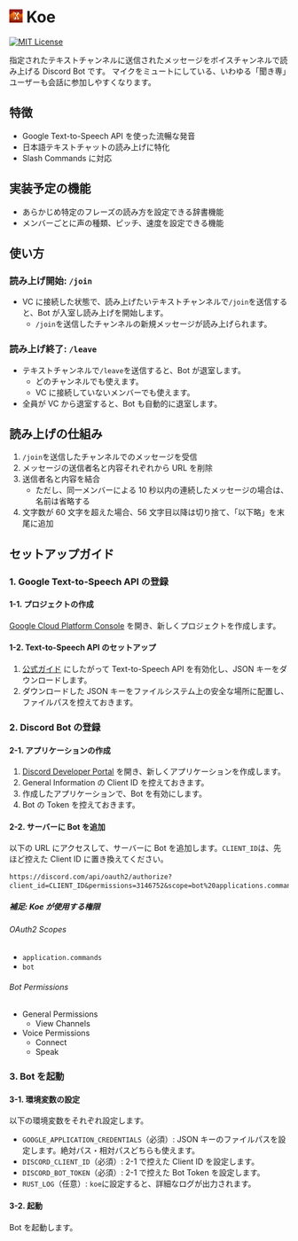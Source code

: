 # <img src="./icon/icon.png" height="24"> Koe

[![MIT License](https://img.shields.io/badge/license-MIT-brightgreen.svg?style=flat)](LICENSE)

指定されたテキストチャンネルに送信されたメッセージをボイスチャンネルで読み上げる Discord Bot です。
マイクをミュートにしている、いわゆる「聞き専」ユーザーも会話に参加しやすくなります。

## 特徴

- Google Text-to-Speech API を使った流暢な発音
- 日本語テキストチャットの読み上げに特化
- Slash Commands に対応

## 実装予定の機能

- あらかじめ特定のフレーズの読み方を設定できる辞書機能
- メンバーごとに声の種類、ピッチ、速度を設定できる機能

## 使い方

### 読み上げ開始: `/join`

- VC に接続した状態で、読み上げたいテキストチャンネルで`/join`を送信すると、Bot が入室し読み上げを開始します。
  - `/join`を送信したチャンネルの新規メッセージが読み上げられます。

### 読み上げ終了: `/leave`

- テキストチャンネルで`/leave`を送信すると、Bot が退室します。
  - どのチャンネルでも使えます。
  - VC に接続していないメンバーでも使えます。
- 全員が VC から退室すると、Bot も自動的に退室します。

## 読み上げの仕組み

1. `/join`を送信したチャンネルでのメッセージを受信
2. メッセージの送信者名と内容それぞれから URL を削除
3. 送信者名と内容を結合
   - ただし、同一メンバーによる 10 秒以内の連続したメッセージの場合は、名前は省略する
4. 文字数が 60 文字を超えた場合、56 文字目以降は切り捨て、「以下略」を末尾に追加

## セットアップガイド

### 1. Google Text-to-Speech API の登録

#### 1-1. プロジェクトの作成

[Google Cloud Platform Console](https://console.cloud.google.com/) を開き、新しくプロジェクトを作成します。

#### 1-2. Text-to-Speech API のセットアップ

1. [公式ガイド](https://cloud.google.com/text-to-speech/docs/before-you-begin) にしたがって Text-to-Speech API を有効化し、JSON キーをダウンロードします。
2. ダウンロードした JSON キーをファイルシステム上の安全な場所に配置し、ファイルパスを控えておきます。

### 2. Discord Bot の登録

#### 2-1. アプリケーションの作成

1. [Discord Developer Portal](https://discord.com/developers/applications) を開き、新しくアプリケーションを作成します。
2. General Information の Client ID を控えておきます。
3. 作成したアプリケーションで、Bot を有効にします。
4. Bot の Token を控えておきます。

#### 2-2. サーバーに Bot を追加

以下の URL にアクセスして、サーバーに Bot を追加します。`CLIENT_ID`は、先ほど控えた Client ID に置き換えてください。

```
https://discord.com/api/oauth2/authorize?client_id=CLIENT_ID&permissions=3146752&scope=bot%20applications.commands
```

##### 補足: Koe が使用する権限

###### OAuth2 Scopes

- `application.commands`
- `bot`

###### Bot Permissions

- General Permissions
  - View Channels
- Voice Permissions
  - Connect
  - Speak

### 3. Bot を起動

#### 3-1. 環境変数の設定

以下の環境変数をそれぞれ設定します。

- `GOOGLE_APPLICATION_CREDENTIALS`（必須）: JSON キーのファイルパスを設定します。絶対パス・相対パスどちらも使えます。
- `DISCORD_CLIENT_ID`（必須）: 2-1 で控えた Client ID を設定します。
- `DISCORD_BOT_TOKEN`（必須）: 2-1 で控えた Bot Token を設定します。
- `RUST_LOG`（任意）: `koe`に設定すると、詳細なログが出力されます。

#### 3-2. 起動

Bot を起動します。
